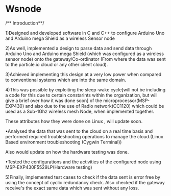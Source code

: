 # Wsnode

/** Introduction**/

1)Designed and developed software in C and C++ to configure Arduino Uno and Arduino mega Shield as a wireless Sensor node


2)As well, implemented a design to parse data and send data through Arduino Uno and Arduino mega Shield (which was configured as a wireless sensor node) onto the gateway/Co-ordinator (From where the data was sent to the particle.io cloud or any other client cloud). 


3)Achieved implementing this design at a very low power when compared to conventional systems which are into the same domain. 


4)This was possible by exploiting the sleep-wake cycle[will not be including a code for this due to certain constarints within the organization, but will give a brief over how it was done soon] of the microprocessor(MSP-EXP430) and also due to the use of Radio network(CC1120) which could be used as a Sub-1Ghz wireless mesh Node, when implemented together.

These attributes how they were done on Linux , will update soon.

•Analysed the data that was sent to the cloud on a real time basis and performed required 
troubleshooting operations to manage the cloud.(Linux Based environment troubleshooting
(Cygwin Terminal))


Also would update on how the hardware testing was done.

•Tested the configurations and the activities of the configured node using 
MSP-EXP430F5529LP(Hardware testing)


5)Finally, implemented test cases to check if the data sent is error free by using the concept of cyclic redundancy check. Also checked if the gateway receive's the exact same data which was sent without any loss.




